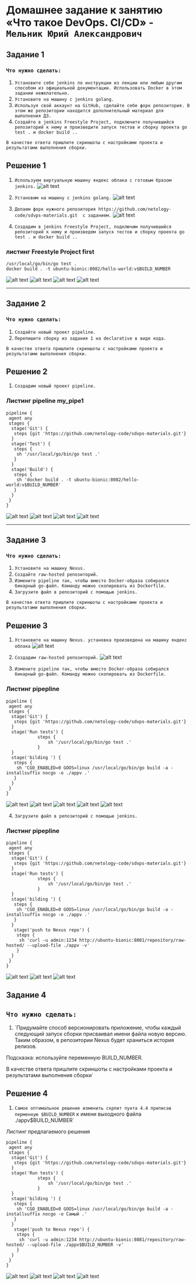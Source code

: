 # Домашнее задание к занятию «Что такое DevOps. СI/СD» - `Мельник Юрий Александрович`


## Задание 1

### `Что нужно сделать:`

1. `Установите себе jenkins по инструкции из лекции или любым другим способом из официальной документации. Использовать Docker в этом задании нежелательно.`
2. `Установите на машину с jenkins golang.`
3. `Используя свой аккаунт на GitHub, сделайте себе форк репозитория. В этом же репозитории находится дополнительный материал для выполнения ДЗ.`
4. `Создайте в jenkins Freestyle Project, подключите получившийся репозиторий к нему и произведите запуск тестов и сборку проекта go test . и docker build ..`


`В качестве ответа пришлите скриншоты с настройками проекта и результатами выполнения сборки.`

## Решение 1
1. `Используем виртуальную машину яндекс облака с готовым бразом jenkins.`
![alt text](https://github.com/ysatii/gitlab-hw/blob/ci-cd/img1/image1_1.jpg)

2. `Установим на машину с jenkins golang.`
![alt text](https://github.com/ysatii/gitlab-hw/blob/ci-cd/img1/image1_2.jpg)

3. `Делаем форк нужного репозитория https://github.com/netology-code/sdvps-materials.git  с заданием.`
![alt text](https://github.com/ysatii/gitlab-hw/blob/ci-cd/img1/image1_3.jpg)

4. `Создадим в jenkins Freestyle Project, подключим получившийся репозиторий к нему и произведем запуск тестов и сборку проекта go test . и docker build ..`
### листинг **Freestyle Project** first
```
/usr/local/go/bin/go test .
docker build . -t ubuntu-bionic:8082/hello-world:v$BUILD_NUMBER
```
![alt text](https://github.com/ysatii/gitlab-hw/blob/ci-cd/img1/image1_4.jpg)
![alt text](https://github.com/ysatii/gitlab-hw/blob/ci-cd/img1/image1_4_1.jpg)
![alt text](https://github.com/ysatii/gitlab-hw/blob/ci-cd/img1/image1_4_2.jpg)
![alt text](https://github.com/ysatii/gitlab-hw/blob/ci-cd/img1/image1_4_3.jpg)

---

## Задание 2

### `Что нужно сделать:`

1. `Создайте новый проект pipeline.`
2. `Перепишите сборку из задания 1 на declarative в виде кода.`



`В качестве ответа пришлите скриншоты с настройками проекта и результатами выполнения сборки.`

## Решение 2
1. `Создадим новый проект pipeline.`
### Листинг pipeline my_pipe1
```
pipeline {
 agent any
 stages {
  stage('Git') {
   steps {git 'https://github.com/netology-code/sdvps-materials.git'}
  }
  stage('Test') {
   steps {
    sh '/usr/local/go/bin/go test .'
   }
  }
  stage('Build') {
   steps {
    sh 'docker build . -t ubuntu-bionic:8082/hello-world:v$BUILD_NUMBER'
   }
  }
 }
}
```
![alt text](https://github.com/ysatii/gitlab-hw/blob/ci-cd/img2/image2_1.jpg)
![alt text](https://github.com/ysatii/gitlab-hw/blob/ci-cd/img2/image2_2.jpg)
![alt text](https://github.com/ysatii/gitlab-hw/blob/ci-cd/img2/image2_3.jpg)
![alt text](https://github.com/ysatii/gitlab-hw/blob/ci-cd/img2/image2_4.jpg)

---

## Задание 3

### `Что нужно сделать:`

1. `Установите на машину Nexus.`
2. `Создайте raw-hosted репозиторий.`
3. `Измените pipeline так, чтобы вместо Docker-образа собирался бинарный go-файл. Команду можно скопировать из Dockerfile.`
4. `Загрузите файл в репозиторий с помощью jenkins.`
 

`В качестве ответа пришлите скриншоты с настройками проекта и результатами выполнения сборки.`
## Решение 3
1. `Установите на машину Nexus. установка произведена на машину яндекс облака`
![alt text](https://github.com/ysatii/gitlab-hw/blob/ci-cd/img3/image3_1.jpg)

2. `Создадим raw-hosted репозиторий.`
![alt text](https://github.com/ysatii/gitlab-hw/blob/ci-cd/img3/image3_2.jpg)

3. `Измените pipeline так, чтобы вместо Docker-образа собирался бинарный go-файл. Команду можно скопировать из Dockerfile.`

### Листинг pipepline
```
pipeline {
 agent any
 stages {
  stage('Git') {
   steps {git 'https://github.com/netology-code/sdvps-materials.git'}
  }
  stage('Run tests') {
            steps {
                sh '/usr/local/go/bin/go test .'
            }
  }
  stage('bilding ') {
   steps {
    sh 'CGO_ENABLED=0 GOOS=linux /usr/local/go/bin/go build -a -installsuffix nocgo -o ./appv .'
   }
  }
 }
}
```
![alt text](https://github.com/ysatii/gitlab-hw/blob/ci-cd/img3/image3_3.jpg)
![alt text](https://github.com/ysatii/gitlab-hw/blob/ci-cd/img3/image3_3_1.jpg)
![alt text](https://github.com/ysatii/gitlab-hw/blob/ci-cd/img3/image3_3_2.jpg)
![alt text](https://github.com/ysatii/gitlab-hw/blob/ci-cd/img3/image3_3_3.jpg)
![alt text](https://github.com/ysatii/gitlab-hw/blob/ci-cd/img3/image3_3_4.jpg)

4. `Загрузите файл в репозиторий с помощью jenkins.`
### Листинг pipepline
```
pipeline {
 agent any
 stages {
  stage('Git') {
   steps {git 'https://github.com/netology-code/sdvps-materials.git'}
  }
  stage('Run tests') {
            steps {
                sh '/usr/local/go/bin/go test .'
            }
  }
  stage('bilding ') {
   steps {
    sh 'CGO_ENABLED=0 GOOS=linux /usr/local/go/bin/go build -a -installsuffix nocgo -o ./appv .'
   }
  }
   stage('push to Nexus repo') {
    steps {
     sh 'curl -u admin:1234 http://ubuntu-bionic:8081/repository/raw-hosted/ --upload-file ./appv -v'
    }
  }
 }
}
```
![alt text](https://github.com/ysatii/gitlab-hw/blob/ci-cd/img3/image3_4.jpg)
![alt text](https://github.com/ysatii/gitlab-hw/blob/ci-cd/img3/image3_4_1.jpg)
![alt text](https://github.com/ysatii/gitlab-hw/blob/ci-cd/img3/image3_4_2.jpg)
 



## Задание 4

 
## `Что нужно сделать:`

1. `Придумайте способ версионировать приложение, чтобы каждый следующий запуск сборки присваивал имени файла новую версию. Таким образом, в репозитории Nexus будет храниться история релизов.

Подсказка: используйте переменную BUILD_NUMBER.

В качестве ответа пришлите скриншоты с настройками проекта и результатами выполнения сборки`



## Решение 4

1. `Самое оптимальное решение изменить скрпит пунта 4.4 приписав перменную $BUILD_NUMBER` к имени выходного файла ./appv$BUILD_NUMBER`

Листинг предлагаемого решения

```
pipeline {
 agent any
 stages {
  stage('Git') {
   steps {git 'https://github.com/netology-code/sdvps-materials.git'}
  }
  stage('Run tests') {
            steps {
                sh '/usr/local/go/bin/go test .'
            }
  }
  stage('bilding ') {
   steps {
    sh 'CGO_ENABLED=0 GOOS=linux /usr/local/go/bin/go build -a -installsuffix nocgo -o Самый .'
   }
  }
   stage('push to Nexus repo') {
    steps {
     sh 'curl -u admin:1234 http://ubuntu-bionic:8081/repository/raw-hosted/ --upload-file ./appv$BUILD_NUMBER -v'
    }
  }
 }
}
```
![alt text](https://github.com/ysatii/gitlab-hw/blob/ci-cd/img4/image4_1.jpg)
![alt text](https://github.com/ysatii/gitlab-hw/blob/ci-cd/img4/image4_2.jpg)
![alt text](https://github.com/ysatii/gitlab-hw/blob/ci-cd/img4/image4_3.jpg)
![alt text](https://github.com/ysatii/gitlab-hw/blob/ci-cd/img4/image4_4.jpg)


